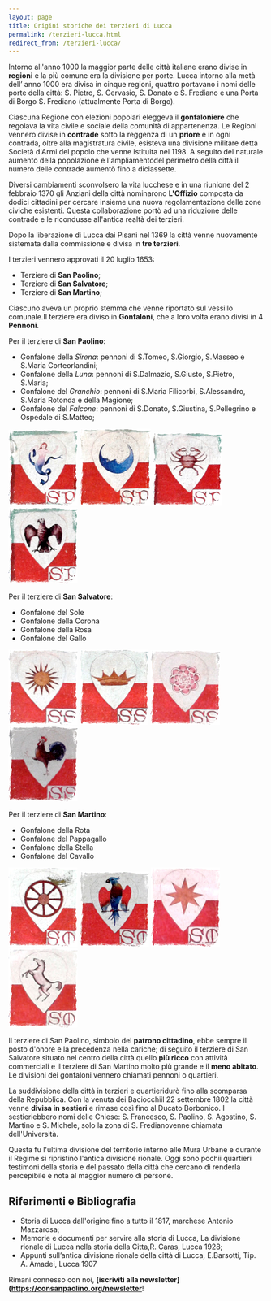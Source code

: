 ```yaml
---
layout: page
title: Origini storiche dei terzieri di Lucca
permalink: /terzieri-lucca.html
redirect_from: /terzieri-lucca/
---
```


Intorno all'anno 1000 la maggior parte delle città italiane erano divise in **regioni** e la più comune era la divisione per porte. Lucca intorno alla metà dell’ anno 1000 era divisa in cinque regioni, quattro portavano i nomi delle porte della città: S. Pietro, S. Gervasio, S. Donato e S. Frediano e una Porta di Borgo S. Frediano (attualmente Porta di Borgo).

Ciascuna Regione con elezioni popolari eleggeva il **gonfaloniere** che regolava la vita civile e sociale della comunità di appartenenza. Le Regioni vennero divise in **contrade** sotto la reggenza di un **priore** e in ogni contrada, oltre alla magistratura civile, esisteva una divisione militare detta Società d'Armi del popolo che venne istituita nel 1198. A seguito del naturale aumento della popolazione e l'ampliamentodel perimetro della città il numero delle contrade aumentò fino a diciassette.

Diversi cambiamenti sconvolsero la vita lucchese e in una riunione del 2 febbraio 1370 gli Anziani della città nominarono **L'Offizio** composta da dodici cittadini per cercare insieme una nuova regolamentazione delle zone civiche esistenti. Questa collaborazione portò ad una riduzione delle contrade e le ricondusse all'antica realtà dei terzieri.

Dopo la liberazione di Lucca dai Pisani nel 1369 la città venne nuovamente sistemata dalla commissione e divisa in **tre terzieri**.

I terzieri vennero approvati il 20 luglio 1653:

* Terziere di **San Paolino**;
* Terziere di **San Salvatore**;
* Terziere di **San Martino**;

Ciascuno aveva un proprio stemma che venne riportato sul vessillo comunale.Il terziere era diviso in **Gonfaloni**, che a loro volta erano divisi in 4 **Pennoni**.

Per il terziere di **San Paolino**:

* Gonfalone della _Sirena_: pennoni di S.Tomeo, S.Giorgio, S.Masseo e S.Maria Corteorlandini;
* Gonfalone della _Luna_: pennoni di S.Dalmazio, S.Giusto, S.Pietro, S.Maria;
* Gonfalone del _Granchio_: pennoni di S.Maria Filicorbi, S.Alessandro, S.Maria Rotonda e della Magione;
* Gonfalone del _Falcone_: pennoni di S.Donato, S.Giustina, S.Pellegrino e Ospedale di S.Matteo;

![](/images/terzieri/sirena.png)
![](/images/terzieri/luna.png)
![](/images/terzieri/granchio.png)
![](/images/terzieri/falcone.png)

Per il terziere di **San Salvatore**:

* Gonfalone del Sole
* Gonfalone della Corona
* Gonfalone della Rosa
* Gonfalone del Gallo

![](/images/terzieri/sole.png)
![](/images/terzieri/corona.png)
![](/images/terzieri/rosa.png)
![](/images/terzieri/gallo.png)

Per il terziere di **San Martino**:

* Gonfalone della Rota
* Gonfalone del Pappagallo
* Gonfalone della Stella
* Gonfalone del Cavallo

![](/images/terzieri/rota.png)
![](/images/terzieri/pappagallo.png)
![](/images/terzieri/stella.png)
![](/images/terzieri/cavallo.png)

Il terziere di San Paolino, simbolo del **patrono cittadino**, ebbe sempre il posto d'onore e la precedenza nella cariche; di seguito il terziere di San Salvatore situato nel centro della città quello **più ricco** con attività commerciali e il terziere di San Martino molto più grande e il **meno abitato**. Le divisioni dei gonfaloni vennero chiamati pennoni o quartieri.

La suddivisione della città in terzieri e quartieridurò fino alla scomparsa della Repubblica. Con la venuta dei Baciocchiil 22 settembre 1802 la città venne **divisa in sestieri** e rimase così fino al Ducato Borbonico. I sestieriebbero nomi delle Chiese: S. Francesco, S. Paolino, S. Agostino, S. Martino e S. Michele, solo la zona di S. Fredianovenne chiamata dell'Università.

Questa fu l'ultima divisione del territorio interno alle Mura Urbane e durante il Regime si ripristinò l'antica divisione rionale. Oggi sono pochii quartieri testimoni della storia e del passato della città che cercano di renderla percepibile e nota al maggior numero di persone.

## Riferimenti e Bibliografia

* Storia di Lucca dall'origine fino a tutto il 1817, marchese Antonio Mazzarosa;
* Memorie e documenti per servire alla storia di Lucca, La divisione rionale di Lucca nella storia della Citta,R. Caras, Lucca 1928;
* Appunti sull’antica divisione rionale della città di Lucca, E.Barsotti, Tip. A. Amadei, Lucca 1907

Rimani connesso con noi, **[iscriviti alla newsletter](https://consanpaolino.org/newsletter**!
